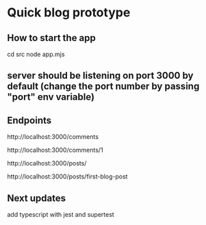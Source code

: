 # Quick blog prototype

## How to start the app

cd src
node app.mjs

## server should be listening on port 3000 by default (change the port number by passing "port" env variable)



## Endpoints

http://localhost:3000/comments

http://localhost:3000/comments/1

http://localhost:3000/posts/

http://localhost:3000/posts/first-blog-post

## Next updates

add typescript  with jest and supertest 